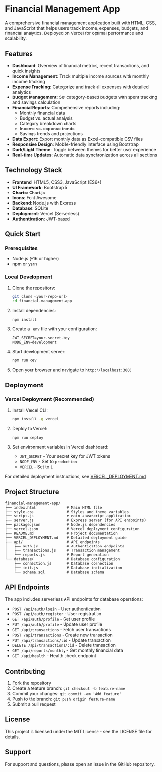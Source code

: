 # Financial Management App

A comprehensive financial management application built with HTML, CSS, and JavaScript that helps users track income, expenses, budgets, and financial analytics. Deployed on Vercel for optimal performance and scalability.

## Features

- **Dashboard**: Overview of financial metrics, recent transactions, and quick insights
- **Income Management**: Track multiple income sources with monthly income tracking
- **Expense Tracking**: Categorize and track all expenses with detailed analytics
- **Budget Management**: Set category-based budgets with spent tracking and savings calculation
- **Financial Reports**: Comprehensive reports including:
  - Monthly financial data
  - Budget vs. actual analysis
  - Category breakdown charts
  - Income vs. expense trends
  - Savings trends and projections
- **Data Export**: Export monthly data as Excel-compatible CSV files
- **Responsive Design**: Mobile-friendly interface using Bootstrap
- **Dark/Light Theme**: Toggle between themes for better user experience
- **Real-time Updates**: Automatic data synchronization across all sections

## Technology Stack

- **Frontend**: HTML5, CSS3, JavaScript (ES6+)
- **UI Framework**: Bootstrap 5
- **Charts**: Chart.js
- **Icons**: Font Awesome
- **Backend**: Node.js with Express
- **Database**: SQLite
- **Deployment**: Vercel (Serverless)
- **Authentication**: JWT-based

## Quick Start

### Prerequisites
- Node.js (v16 or higher)
- npm or yarn

### Local Development
1. Clone the repository:
   ```bash
   git clone <your-repo-url>
   cd financial-management-app
   ```

2. Install dependencies:
   ```bash
   npm install
   ```

3. Create a `.env` file with your configuration:
   ```env
   JWT_SECRET=your-secret-key
   NODE_ENV=development
   ```

4. Start development server:
   ```bash
   npm run dev
   ```

5. Open your browser and navigate to `http://localhost:3000`

## Deployment

### Vercel Deployment (Recommended)
1. Install Vercel CLI:
   ```bash
   npm install -g vercel
   ```

2. Deploy to Vercel:
   ```bash
   npm run deploy
   ```

3. Set environment variables in Vercel dashboard:
   - `JWT_SECRET` - Your secret key for JWT tokens
   - `NODE_ENV` - Set to `production`
   - `VERCEL` - Set to `1`

For detailed deployment instructions, see [VERCEL_DEPLOYMENT.md](./VERCEL_DEPLOYMENT.md)

## Project Structure

```
financial-management-app/
├── index.html              # Main HTML file
├── style.css               # Styles and theme variables
├── script.js               # Main JavaScript application
├── server.js               # Express server (for API endpoints)
├── package.json            # Node.js dependencies
├── vercel.json             # Vercel deployment configuration
├── README.md               # Project documentation
├── VERCEL_DEPLOYMENT.md    # Detailed deployment guide
├── api/                    # API endpoints
│   ├── auth.js             # Authentication endpoints
│   ├── transactions.js     # Transaction management
│   └── reports.js          # Report generation
└── database/               # Database configuration
    ├── connection.js       # Database connection
    ├── init.js             # Database initialization
    └── schema.sql          # Database schema
```

## API Endpoints

The app includes serverless API endpoints for database operations:

- `POST /api/auth/login` - User authentication
- `POST /api/auth/register` - User registration
- `GET /api/auth/profile` - Get user profile
- `PUT /api/auth/profile` - Update user profile
- `GET /api/transactions` - Fetch user transactions
- `POST /api/transactions` - Create new transaction
- `PUT /api/transactions/:id` - Update transaction
- `DELETE /api/transactions/:id` - Delete transaction
- `GET /api/reports/monthly` - Get monthly financial data
- `GET /api/health` - Health check endpoint

## Contributing

1. Fork the repository
2. Create a feature branch: `git checkout -b feature-name`
3. Commit your changes: `git commit -am 'Add feature'`
4. Push to the branch: `git push origin feature-name`
5. Submit a pull request

## License

This project is licensed under the MIT License - see the LICENSE file for details.

## Support

For support and questions, please open an issue in the GitHub repository.

